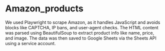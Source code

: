 # Amazon_products
We used Playwright to scrape Amazon, as it handles JavaScript and avoids blocks like CAPTCHA, IP bans, and user-agent checks. The HTML content was parsed using BeautifulSoup to extract product info like name, price, and image. The data was then saved to Google Sheets via the Sheets API using a service account.
